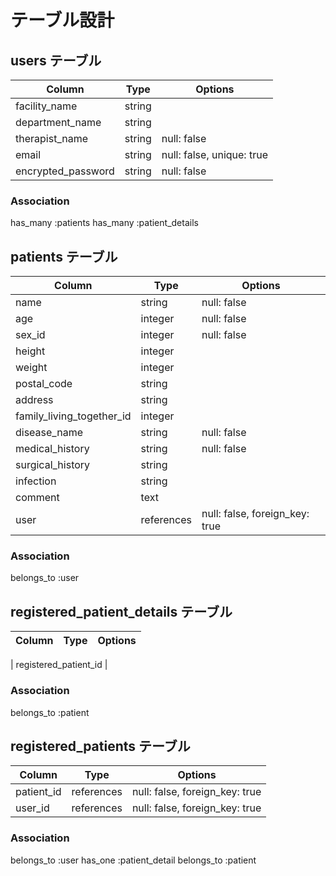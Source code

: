 # テーブル設計

##  users テーブル
| Column              | Type       | Options                    |
| ------------------- | ---------- | -------------------------- |
| facility_name       | string     |                            |
| department_name     | string     |                            |
| therapist_name      | string     | null: false                |
| email               | string     | null: false, unique: true  |
| encrypted_password  | string     | null: false                |

### Association
has_many :patients
has_many :patient_details

##  patients テーブル
| Column                    | Type          | Options                        |
| ------------------------- | ------------- | ------------------------------ |
| name                      | string        | null: false                    |
| age                       | integer       | null: false                    |
| sex_id                    | integer       | null: false                    |
| height                    | integer       |                                |
| weight                    | integer       |                                |
| postal_code               | string        |                                |
| address                   | string        |                                |
| family_living_together_id | integer       |                                |
| disease_name              | string        | null: false                    |
| medical_history           | string        | null: false                    |
| surgical_history          | string        |                                |
| infection                 | string        |                                |
| comment                   | text          |                                |
| user                      | references    | null: false, foreign_key: true |

### Association
belongs_to :user

##  registered_patient_details テーブル
| Column                 | Type       | Options                        |
| ---------------------- | ---------- | ------------------------------ |

| registered_patient_id  |       


### Association
belongs_to :patient

##  registered_patients テーブル
| Column             | Type         | Options                        |
| ------------------ | ------------ | ------------------------------ |
| patient_id         | references   | null: false, foreign_key: true |
| user_id            | references   | null: false, foreign_key: true |


### Association
belongs_to :user
has_one :patient_detail
belongs_to :patient
